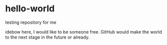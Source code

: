 # hello-world
testing repository for me

idebow here, I would like to be someone free.
GitHub would make the world to the next stage in the future or already.
